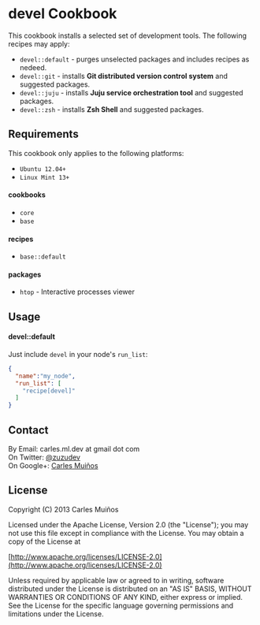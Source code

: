 # devel Cookbook

This cookbook installs a selected set of development tools.
The following recipes may apply:

- `devel::default` - purges unselected packages and includes recipes as nedeed.
- `devel::git`     - installs __Git distributed version control system__ and suggested packages.
- `devel::juju`    - installs __Juju service orchestration tool__ and suggested packages.
- `devel::zsh`     - installs __Zsh Shell__ and suggested packages.


## Requirements

This cookbook only applies to the following platforms:  
- `Ubuntu 12.04+`
- `Linux Mint 13+`

#### cookbooks
- `core`
- `base`

#### recipes
- `base::default`

#### packages
- `htop` - Interactive processes viewer


## Usage

#### devel::default
Just include `devel` in your node's `run_list`:

```json
{
  "name":"my_node",
  "run_list": [
    "recipe[devel]"
  ]
}
```


## Contact

By Email:   carles.ml.dev at gmail dot com  
On Twitter: [@zuzudev](https://twitter.com/zuzudev)  
On Google+: [Carles Muiños](https://plus.google.com/109480759201585988691)


## License

Copyright (C) 2013 Carles Muiños

Licensed under the Apache License, Version 2.0 (the "License");
you may not use this file except in compliance with the License.
You may obtain a copy of the License at

[http://www.apache.org/licenses/LICENSE-2.0](http://www.apache.org/licenses/LICENSE-2.0)

Unless required by applicable law or agreed to in writing, software
distributed under the License is distributed on an "AS IS" BASIS,
WITHOUT WARRANTIES OR CONDITIONS OF ANY KIND, either express or implied.
See the License for the specific language governing permissions and
limitations under the License.

